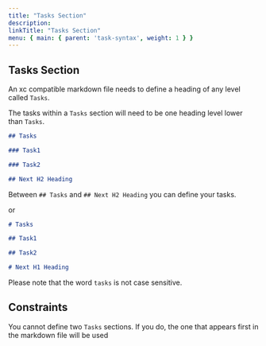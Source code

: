 ```yaml
---
title: "Tasks Section"
description:
linkTitle: "Tasks Section"
menu: { main: { parent: 'task-syntax', weight: 1 } }
---
```


## Tasks Section

An xc compatible markdown file needs to define a heading of any level called `Tasks`.

The tasks within a `Tasks` section will need to be one heading level lower than `Tasks`.

```markdown
## Tasks

### Task1

### Task2

## Next H2 Heading
```

Between `## Tasks` and `## Next H2 Heading` you can define your tasks.

or

```markdown
# Tasks

## Task1

## Task2

# Next H1 Heading
```

Please note that the word `tasks` is not case sensitive.

## Constraints

You cannot define two `Tasks` sections. If you do, the one that appears first in the markdown file will be used